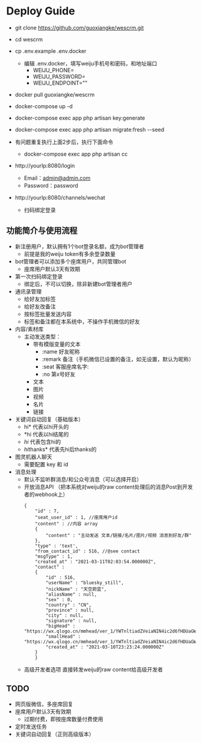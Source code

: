 # Deploy Guide

- git clone https://github.com/guoxiangke/wescrm.git
- cd wescrm
- cp .env.example .env.docker
    - 编辑 .env.docker，填写weiju手机号和密码，和地址端口
        - WEIJU_PHONE=
        - WEIJU_PASSWORD=
        - WEIJU_ENDPOINT=""
- docker pull guoxiangke/wescrm
- docker-compose up -d

- docker-compose exec app php artisan key:generate
- docker-compose exec app php artisan migrate:fresh --seed

- 有问题重复执行上面2步后，执行下面命令
    - docker-compose exec app php artisan cc
    
- http://yourIp:8080/login
    - Email：admin@admin.com 
    - Password：password

- http://yourIp:8080/channels/wechat
    - 扫码绑定登录


## 功能简介与使用流程

- 新注册用户，默认拥有1个bot登录名额，成为bot管理者
    - 前提是我的weiju token有多余登录数量
- bot管理者可以添加多个座席用户，共同管理bot
    - 座席用户默认3天有效期
- 第一次扫码绑定登录
    - 绑定后，不可以切换，除非新建bot管理者用户
- 通讯录管理
    - 给好友加标签
    - 给好友改备注
    - 按标签批量发送内容
    - 标签和备注都在本系统中，不操作手机微信的好友
- 内容/素材库
    - 主动发送类型：
        - 带有模版变量的文本
            - :name 好友昵称  
            - :remark 备注（手机微信已设置的备注，如无设置，默认为昵称）
            - :seat 客服座席名字: 
            - :no 第x号好友
        - 文本
        - 图片
        - 视频
        - 名片
        - 链接
- 关键词自动回复（基础版本）
    - hi* 代表以hi开头的
    - *hi   代表以hi结尾的
    - *hi* 代表包含hi的
    - *hi*thanks* 代表先hi后thanks的
- 图灵机器人聊天
    - 需要配置 key 和 id
- 消息处理
    - 默认不监听群消息/和公众号消息（可以选择开启）
    - 开放消息API （把本系统对weiju的raw content处理后的消息Post到开发者的webhook上）
        ```
        {
            "id" : 7,
            "seat_user_id" : 1, //座席用户id
            "content" : //内容 array
            {
                "content" : "主动发送 文本/链接/名片/图片/视频 消息到好友/群"
            },
            "type" : 'text', 
            "from_contact_id" : 516, //@see contact
            "msgType" : 1,
            "created_at" : "2021-03-11T02:03:54.000000Z",
            "contact" :
            {
                "id" : 516,
                "userName" : "bluesky_still",
                "nickName" : "天空蔚蓝",
                "aliasName" : null,
                "sex" : 0,
                "country" : "CN",
                "province" : null,
                "city" : null,
                "signature" : null,
                "bigHead" : "https://wx.qlogo.cn/mmhead/ver_1/YWTnltiadZVeiaNIN4ic2d6fHDUaGWh2GDicc8E4bTic3UBp6iaBRibPQica3U3SpDfXW2YjeibhSVTUEY5373dwuJEb1SQ/0",
                "smallHead" : "https://wx.qlogo.cn/mmhead/ver_1/YWTnltiadZVeiaNIN4ic2d6fHDUaGWh2GDicc8E4bTic3UBp6iaBRibPQica3U3SpDfXW2YjeibhSVTUEY5373dwuJEb1SQ/132",
                "created_at" : "2021-03-10T23:23:24.000000Z"
            }
            }
        ```
    - 高级开发者选项 直接转发weiju的raw content给高级开发者
## TODO

- 网页版微信，多座席回复
- 座席用户默认3天有效期
    - 过期付费，即按座席数量付费使用
- 定时发送任务
- 关键词自动回复（正则高级版本）